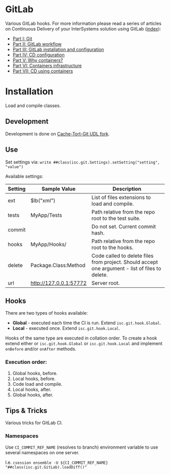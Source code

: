 # GitLab

Various GitLab hooks. For more information please read a series of articles on Continuous Delivery of your InterSystems solution using GitLab ([index](https://community.intersystems.com/post/continuous-delivery-your-intersystems-solution-using-gitlab-index)):

- [Part I: Git](https://community.intersystems.com/post/continuous-delivery-your-intersystems-solution-using-gitlab-part-i-git)
- [Part II: GitLab workflow](https://community.intersystems.com/post/continuous-delivery-your-intersystems-solution-using-gitlab-part-ii-gitlab-workflow)
- [Part III: GitLab installation and configuration](https://community.intersystems.com/post/continuous-delivery-your-intersystems-solution-using-gitlab-part-iii-gitlab-installation-and) 
- [Part IV: CD configuration](https://community.intersystems.com/post/continuous-delivery-your-intersystems-solution-using-gitlab-part-iv-cd-configuration)
- [Part V: Why containers?](https://community.intersystems.com/post/continuous-delivery-your-intersystems-solution-using-gitlab-part-v-why-containers)
- [Part VI: Containers infrastructure](https://community.intersystems.com/post/continuous-delivery-your-intersystems-solution-using-gitlab-part-vi-containers-infrastructure)
- [Part VII: CD using containers](https://community.intersystems.com/post/continuous-delivery-your-intersystems-solution-using-gitlab-part-vii-cd-using-containers)

# Installation

Load and compile classes. 

## Development

Development is done on [Cache-Tort-Git UDL fork](https://github.com/MakarovS96/cache-tort-git).

## Use

Set settings via:  `write ##class(isc.git.Settings).setSetting("setting", "value")`

Available settings:

| Setting | Sample Value           | Description                                                                                     |
|---------|------------------------|-------------------------------------------------------------------------------------------------|
| ext     | $lb("xml")             | List of files extensions to load and compile.                                                   |
| tests   | MyApp/Tests            | Path relative from the repo root to the test suite.                                             |
| commit  |                        | Do not set. Current commit hash.                                                                |
| hooks   | MyApp/Hooks/           | Path relative from the repo root to the hooks.                                                  |
| delete  | Package.Class:Method   | Code called to delete files from project. Should accept one argument - list of files to delete. |
| url     | http://127.0.0.1:57772 | Server root.                                                                                    |


## Hooks

There are two types of hooks available:

- **Global** - executed each time the CI is run. Extend `isc.git.hook.Global`. 
- **Local** - executed once. Extend `isc.git.hook.Local`.

Hooks of the same type are executed in collation order. To create a hook extend either or `isc.git.hook.Global` or `isc.git.hook.Local` and implement `onBefore` and/or `onAfter` methods.

### Execution order:

1. Global hooks, before.
2. Local hooks, before.
3. Code load and compile.
4. Local hooks, after.
5. Global hooks, after.

## Tips & Tricks

Various tricks for GitLab CI.

### Namespaces

Use `CI_COMMIT_REF_NAME` (resolves to branch) environment variable to use several namespaces on one server. 

I.e. `csession ensemble -U ${CI_COMMIT_REF_NAME} "##class(isc.git.GitLab).loadDiff()"`
